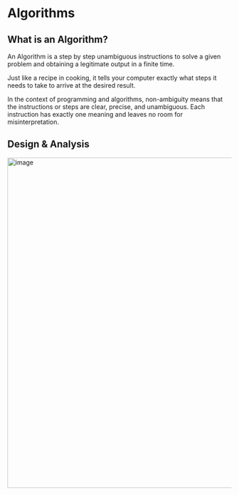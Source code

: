 # Algorithms


## What is an Algorithm?

An Algorithm is a step by step unambiguous instructions to solve a given problem and obtaining a legitimate output in a finite time.

Just like a recipe in cooking, it tells your computer exactly what steps it needs to take to arrive at the desired result.

In the context of programming and algorithms, non-ambiguity means that the instructions or steps are clear, precise, and unambiguous. Each instruction has exactly one meaning and leaves no room for misinterpretation.

## Design & Analysis

<img width="742" alt="image" src="https://github.com/RaghavTheGreat1/algorithms/assets/28825619/4148a97c-267c-440b-9649-8bdabfb9ca37">

